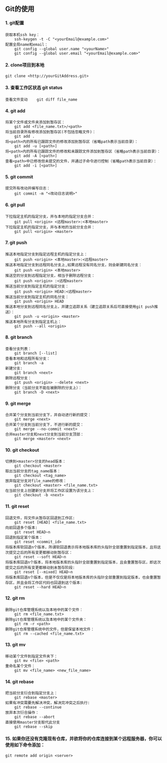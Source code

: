 ## Git的使用

####  1. git配置
    获取本机ssh key：
        ssh-keygen -t -C "<yourEmail@example.com>"
    配置全局name和email：
        git config --global user.name "<yourName>"
        git config --global user.email "<yourEmail@example.com>"
#### 2. clone项目到本地
    git clone <http://yourGitAddress.git>
#### 3. 查看工作区状态  git status
    查看文件变动    git diff file_name
#### 4. git add
    将某个文件或文件夹添加到暂存区：
        git add <file_name.txt>/<path>
    将当前目录所有修改添加到暂存区(不包括忽略文件)：
        git add .
    将<path>内的所有已跟踪文件的修改添加到暂存区（省略path表示当前目录）：
        git add -u [<path>]
    将<path>内的所有已跟踪文件的修改和未跟踪文件添加到暂存区（省略path表示当前目录）：
        git add -A [<path>]
    查看<path>中已修改但未提交的文件，并通过子命令进行控制（省略path表示当前目录）：
        git add -i [<path>]
#### 5. git commit
    提交所有改动并编写日志：
        git commit -m "<改动日志说明>"
#### 6. git pull
    下拉指定主机的指定分支，并与本地的指定分支合并：
        git pull <origin> <远程master>:<本地master>
    下拉指定主机的指定分支，并与本地的当前分支合并：
        git pull <origin> <master>
#### 7. git push
    推送本地指定分支到指定远程主机的指定分支上：
        git push <origin> <本地master>:<远程master>
    推送本地指定分支到远程同名分支上,如果远程没有同名分支，则会新建同名分支：
        git push <origin> <本地master>
    推送空的分支到远程指定分支，相当于删除远程分支：
        git push <origin> :<远程master>
    推送当前分支到指定主机的指定分支：
        git push <origin> HEAD:<远程master>
    推送当前分支到指定主机的同名分支：
        git push <origin> HEAD
    推送本地分支到远程同名分支上，并建立追踪关系（建立追踪关系后可直接使用git push推送）：
        git push -u <origin> <master>
    推送本地所有分支到指定主机上：
        git push --all <origin>
#### 8. git branch
    查看分支列表：
        git branch [--list]
    查看本地和远程所有分支：
        git branch -a
    新建分支:
        git branch <next>
    删除远程分支：
        git push <origin> --delete <next>
    删除分支（当前分支不能在被删除的分支上）：
        git branch -D <next>
#### 9. git merge
    合并某个分支到当前分支下，并自动进行新的提交：
        git merge <next>
    合并某个分支到当前分支下，不进行新的提交：
        git merge --no-commit <next>
    合并master分支和next分支到当前分支顶部：
        git merge <master> <next>
#### 10. git checkout
    切换到<master>分支的head版本：
        git checkout <master>
    取出当前分支的tag_name版本：
        git checkout <tag_name>
    放弃指定分支对file_name的修改：
        git checkout <master> <file_name.txt>
    在当前分支上创建新分支并将工作区设置为该分支上：
        git checkout -b <next>
#### 11. git reset
    回退文件，将文件从暂存区回退到工作区:
        git reset [HEAD] <file_name.txt>
    向前回退多个版本:
        git reset HEAD~n
    回退到指定某个版本：
        git reset <commit_id>
    将版本库软回退n个版本，所谓软回退表示将本地版本库的头指针全部重置到指定版本，且将这次提交之后的所有变更都移动到暂存区：
        git reset --soft HEAD~n
    将版本库回退n个版本，将本地版本库的头指针全部重置到指定版本，且会重置暂存区，即这次提交之后的所有变更都移动到未暂存阶段:
        git reset [--mixed] HEAD~n
    将版本库回退n个版本，但是不仅仅是将本地版本库的头指针全部重置到指定版本，也会重置暂存区，并且会将工作区代码也回退到这个版本:
        git reset --hard HEAD~n
#### 12. git rm
    删除git仓库管理系统以及本地中的某个文件：
        git rm <file_name.txt>
    删除git仓库管理系统以及本地中的某个文件夹：
        git rm -r <path>
    删除git仓库管理系统中的文件，但是保留本地文件：
        git rm --cached <file_name.txt>
#### 13. git mv
    移动某个文件到指定文件夹下：
        git mv <file> <path>
    重命名某个文件：
        git mv <file_name> <new_file_name>
#### 14. git rebase
    把当前分支衍合到指定分支上：
        git rebase <master>
    如果有冲突需要先解决冲突，解决完冲突之后执行:
        git rebase --continue
    放弃本次衍合操作：
        git rebase --abort
    直接使用master分支取代此分支
        git rebase --skip

####  15. 如果你还没有克隆现有仓库，并欲将你的仓库连接到某个远程服务器，你可以使用如下命令添加：
	git remote add origin <server>
<!--stackedit_data:
eyJoaXN0b3J5IjpbNTU0NDEyNzEzXX0=
-->